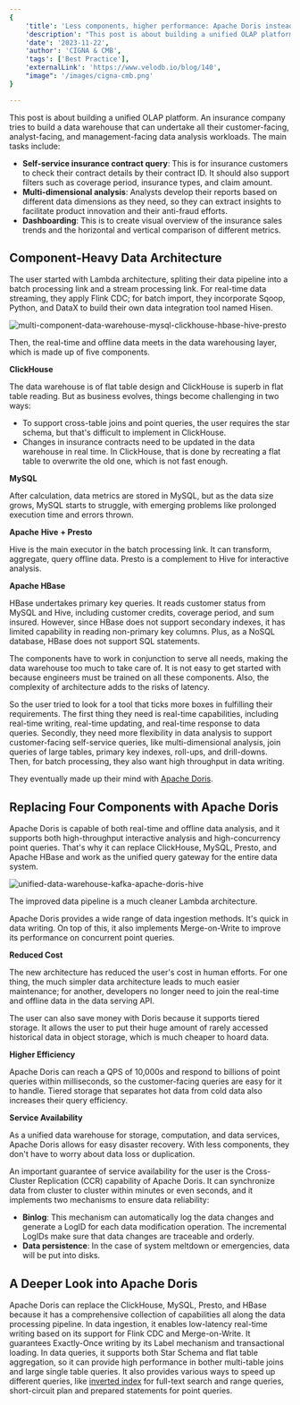 ```yaml
---
{
    'title': 'Less components, higher performance: Apache Doris instead of ClickHouse, MySQL, Presto, and HBase',
    'description': "This post is about building a unified OLAP platform. An insurance company tries to build a data warehouse that can undertake all their customer-facing, analyst-facing, and management-facing data analysis workloads.",
    'date': '2023-11-22',
    'author': 'CIGNA & CMB',
    'tags': ['Best Practice'],
    'externalLink': 'https://www.velodb.io/blog/140',
    "image": '/images/cigna-cmb.png'
}

---
```


<!-- 
Licensed to the Apache Software Foundation (ASF) under one
or more contributor license agreements.  See the NOTICE file
distributed with this work for additional information
regarding copyright ownership.  The ASF licenses this file
to you under the Apache License, Version 2.0 (the
"License"); you may not use this file except in compliance
with the License.  You may obtain a copy of the License at

  http://www.apache.org/licenses/LICENSE-2.0

Unless required by applicable law or agreed to in writing,
software distributed under the License is distributed on an
"AS IS" BASIS, WITHOUT WARRANTIES OR CONDITIONS OF ANY
KIND, either express or implied.  See the License for the
specific language governing permissions and limitations
under the License.
-->

This post is about building a unified OLAP platform. An insurance company tries to build a data warehouse that can undertake all their customer-facing, analyst-facing, and management-facing data analysis workloads. The main tasks include: 

- **Self-service insurance contract query**: This is for insurance customers to check their contract details by their contract ID. It should also support filters such as coverage period, insurance types, and claim amount. 
- **Multi-dimensional analysis**: Analysts develop their reports based on different data dimensions as they need, so they can extract insights to facilitate product innovation and their anti-fraud efforts. 
- **Dashboarding**: This is to create visual overview of the insurance sales trends and the horizontal and vertical comparison of different metrics.

## Component-Heavy Data Architecture

The user started with Lambda architecture, spliting their data pipeline into a batch processing link and a stream processing link. For real-time data streaming, they apply Flink CDC; for batch import, they incorporate Sqoop, Python, and DataX to build their own data integration tool named Hisen.  

![multi-component-data-warehouse-mysql-clickhouse-hbase-hive-presto](/images/multi-component-data-warehouse-mysql-clickhouse-hbase-hive-presto.png)

Then, the real-time and offline data meets in the data warehousing layer, which is made up of five components.

**ClickHouse**

The data warehouse is of flat table design and ClickHouse is superb in flat table reading. But as business evolves, things become challenging in two ways:

- To support cross-table joins and point queries, the user requires the star schema, but that's difficult to implement in ClickHouse.
- Changes in insurance contracts need to be updated in the data warehouse in real time. In ClickHouse, that is done by recreating a flat table to overwrite the old one, which is not fast enough.

**MySQL**

After calculation, data metrics are stored in MySQL, but as the data size grows, MySQL starts to struggle, with emerging problems like prolonged execution time and errors thrown.

**Apache** **Hive** **+ Presto**

Hive is the main executor in the batch processing link. It can transform, aggregate, query offline data. Presto is a complement to Hive for interactive analysis.

**Apache HBase**

HBase undertakes primary key queries. It reads customer status from MySQL and Hive, including customer credits, coverage period, and sum insured. However, since HBase does not support secondary indexes, it has limited capability in reading non-primary key columns. Plus, as a NoSQL database, HBase does not support SQL statements.

The components have to work in conjunction to serve all needs, making the data warehouse too much to take care of. It is not easy to get started with because engineers must be trained on all these components. Also, the complexity of architecture adds to the risks of latency. 

So the user tried to look for a tool that ticks more boxes in fulfilling their requirements. The first thing they need is real-time capabilities, including real-time writing, real-time updating, and real-time response to data queries. Secondly, they need more flexibility in data analysis to support customer-facing self-service queries, like multi-dimensional analysis, join queries of large tables, primary key indexes, roll-ups, and drill-downs. Then, for batch processing, they also want high throughput in data writing.

They eventually made up their mind with [Apache Doris](https://doris.apache.org/). 

## Replacing Four Components with Apache Doris

 Apache Doris is capable of both real-time and offline data analysis, and it supports both high-throughput interactive analysis and high-concurrency point queries. That's why it can replace ClickHouse, MySQL, Presto, and Apache HBase and work as the unified query gateway for the entire data system. 

![unified-data-warehouse-kafka-apache-doris-hive](/images/unified-data-warehouse-kafka-apache-doris-hive.png)

The improved data pipeline is a much cleaner Lambda architecture. 

Apache Doris provides a wide range of data ingestion methods. It's quick in data writing. On top of this, it also implements Merge-on-Write to improve its performance on concurrent point queries. 

**Reduced Cost**

The new architecture has reduced the user's cost in human efforts. For one thing, the much simpler data architecture leads to much easier maintenance; for another, developers no longer need to join the real-time and offline data in the data serving API.

The user can also save money with Doris because it supports tiered storage. It allows the user to put their huge amount of rarely accessed historical data in object storage, which is much cheaper to hoard data.

**Higher Efficiency**

Apache Doris can reach a QPS of 10,000s and respond to billions of point queries within milliseconds, so the customer-facing queries are easy for it to handle. Tiered storage that separates hot data from cold data also increases their query efficiency.

**Service Availability**

As a unified data warehouse for storage, computation, and data services, Apache Doris allows for easy disaster recovery. With less components, they don't have to worry about data loss or duplication. 

An important guarantee of service availability for the user is the Cross-Cluster Replication (CCR) capability of Apache Doris. It can synchronize data from cluster to cluster within minutes or even seconds, and it implements two mechanisms to ensure data reliability:

- **Binlog**: This mechanism can automatically log the data changes and generate a LogID for each data modification operation. The incremental LogIDs make sure that data changes are traceable and orderly.
- **Data persistence**: In the case of system meltdown or emergencies, data will be put into disks.

## A Deeper Look into Apache Doris

Apache Doris can replace the ClickHouse, MySQL, Presto, and HBase because it has a comprehensive collection of capabilities all along the data processing pipeline. In data ingestion, it enables low-latency real-time writing based on its support for Flink CDC and Merge-on-Write. It guarantees Exactly-Once writing by its Label mechanism and transactional loading. In data queries, it supports both Star Schema and flat table aggregation, so it can provide high performance in bother multi-table joins and large single table queries. It also provides various ways to speed up different queries, like [inverted index](https://doris.apache.org/docs/dev/data-table/index/inverted-index/) for full-text search and range queries, short-circuit plan and prepared statements for point queries. 